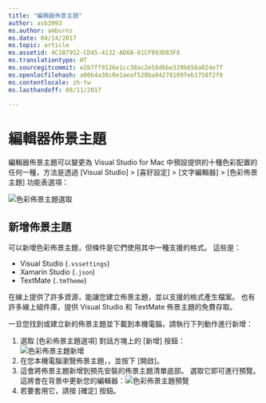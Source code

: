 ```yaml
---
title: "編輯器佈景主題"
author: asb3993
ms.author: amburns
ms.date: 04/14/2017
ms.topic: article
ms.assetid: 4C1B7952-CD45-4132-AD6B-01CF993D83F8
ms.translationtype: HT
ms.sourcegitcommit: e2b7ff9126e1cc38ac2e58d6be339b656a024e7f
ms.openlocfilehash: a00b4a38c0e1aeaf520ba84278109feb1758f2f0
ms.contentlocale: zh-tw
ms.lasthandoff: 08/11/2017

---
```


# <a name="editor-themes"></a>編輯器佈景主題
編輯器佈景主題可以變更為 Visual Studio for Mac 中預設提供的十種色彩配置的任何一種，方法是透過 [Visual Studio] > [喜好設定] > [文字編輯器] > [色彩佈景主題] 功能表選項：

 ![色彩佈景主題選取](media/source-editor-image17.png)

## <a name="adding-new-themes"></a>新增佈景主題

可以新增色彩佈景主題，但條件是它們使用其中一種支援的格式。 這些是：

* Visual Studio (`.vssettings`)
* Xamarin Studio (`.json`)
* TextMate (`.tmTheme`)

在線上提供了許多資源，能讓您建立佈景主題，並以支援的格式產生檔案。 也有許多線上組件庫，提供 Visual Studio 和 TextMate 佈景主題的免費存取。

一旦您找到或建立新的佈景主題並下載到本機電腦，請執行下列動作進行新增：

1. 選取 [色彩佈景主題選項] 對話方塊上的 [新增] 按鈕：   
    ![色彩佈景主題新增](media/source-editor-image20.png)
2. 在您本機電腦瀏覽佈景主題，，並按下 [開啟]。
3. 這會將佈景主題新增到預先安裝的佈景主題清單底部。 選取它即可進行預覽。 這將會在背景中更新您的編輯器：![色彩佈景主題預覽](media/source-editor-image21.png)
4. 若要套用它，請按 [確定] 按鈕。 

